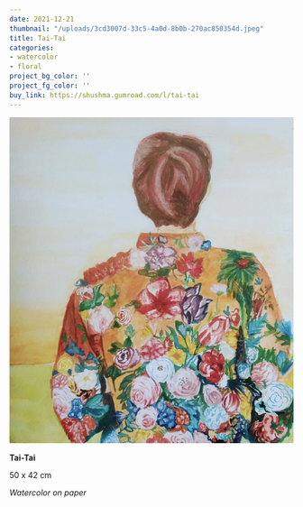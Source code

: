 ```yaml
---
date: 2021-12-21
thumbnail: "/uploads/3cd3007d-33c5-4a0d-8b0b-270ac850354d.jpeg"
title: Tai-Tai
categories:
- watercolor
- floral
project_bg_color: ''
project_fg_color: ''
buy_link: https://shushma.gumroad.com/l/tai-tai
---
```

![](/uploads/3cd3007d-33c5-4a0d-8b0b-270ac850354d.jpeg)

**Tai-Tai**

50 x 42 cm

_Watercolor on paper_